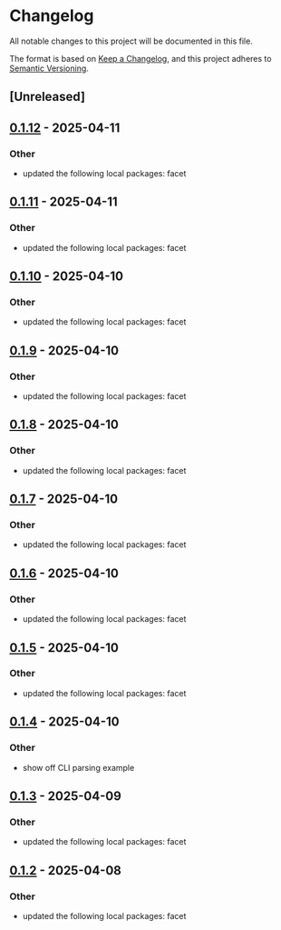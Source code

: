 # Changelog

All notable changes to this project will be documented in this file.

The format is based on [Keep a Changelog](https://keepachangelog.com/en/1.0.0/),
and this project adheres to [Semantic Versioning](https://semver.org/spec/v2.0.0.html).

## [Unreleased]

## [0.1.12](https://github.com/facet-rs/facet/compare/facet-samplelibc-v0.1.11...facet-samplelibc-v0.1.12) - 2025-04-11

### Other

- updated the following local packages: facet

## [0.1.11](https://github.com/facet-rs/facet/compare/facet-samplelibc-v0.1.10...facet-samplelibc-v0.1.11) - 2025-04-11

### Other

- updated the following local packages: facet

## [0.1.10](https://github.com/facet-rs/facet/compare/facet-samplelibc-v0.1.9...facet-samplelibc-v0.1.10) - 2025-04-10

### Other

- updated the following local packages: facet

## [0.1.9](https://github.com/facet-rs/facet/compare/facet-samplelibc-v0.1.8...facet-samplelibc-v0.1.9) - 2025-04-10

### Other

- updated the following local packages: facet

## [0.1.8](https://github.com/facet-rs/facet/compare/facet-samplelibc-v0.1.7...facet-samplelibc-v0.1.8) - 2025-04-10

### Other

- updated the following local packages: facet

## [0.1.7](https://github.com/facet-rs/facet/compare/facet-samplelibc-v0.1.6...facet-samplelibc-v0.1.7) - 2025-04-10

### Other

- updated the following local packages: facet

## [0.1.6](https://github.com/facet-rs/facet/compare/facet-samplelibc-v0.1.5...facet-samplelibc-v0.1.6) - 2025-04-10

### Other

- updated the following local packages: facet

## [0.1.5](https://github.com/facet-rs/facet/compare/facet-samplelibc-v0.1.4...facet-samplelibc-v0.1.5) - 2025-04-10

### Other

- updated the following local packages: facet

## [0.1.4](https://github.com/facet-rs/facet/compare/facet-samplelibc-v0.1.3...facet-samplelibc-v0.1.4) - 2025-04-10

### Other

- show off CLI parsing example

## [0.1.3](https://github.com/facet-rs/facet/compare/facet-samplelibc-v0.1.2...facet-samplelibc-v0.1.3) - 2025-04-09

### Other

- updated the following local packages: facet

## [0.1.2](https://github.com/facet-rs/facet/compare/facet-samplelibc-v0.1.1...facet-samplelibc-v0.1.2) - 2025-04-08

### Other

- updated the following local packages: facet

